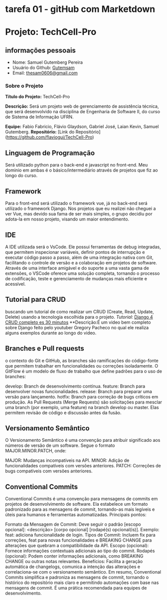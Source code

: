 # tarefa 01 - gitHub com Marketdown
# Projeto: TechCell-Pro

## informações pessoais
- Nome: Samuel Gutemberg Pereira
- Usuário do Github: [Gutemsam](https://github.com/gutemsam)
- Email: <thesam0606@gmail.com>
  
### Sobre o Projeto

**Título do Projeto:** TechCell-Pro

**Descrição:** Será um projeto web de gerenciamento de assistência técnica, que será desenvolvido na disciplina de Engenharia de Software II, do curso de Sistema de Informação UFRN.

**Equipe:** Fabio Fabricio, Flávio Glaydson, Gabriel José, Laian Kevin, Samuel Gutemberg.
**Repositório:** [Link do Repositório] (https://github.com/flaviogui/TechCell-Pro)

## Linguagem de Programação

Será utilizado python para o back-end e javascript no front-end. Meu dominio em ambas é o básico/intermediário através de projetos que fiz ao longo do curso.

## Framework

Para o front-end será utilizado o framework vue, já no back-end será utilizado o framework Django. Nos projetos que eu realizei não cheguei a ver Vue, mas devido sua fama de ser mais simples, o grupo decidiu por adota-la em nosso projeto, visando um maior entendimento.

## IDE 
A IDE utilizada será o VsCode. Ele possui ferramentas de debug integradas, que permitem inspecionar variáveis, definir pontos de interrupção e executar código passo a passo, além de uma integração nativa com Git, facilitando o controle de versão e a colaboração em projetos de software. Através de uma interface amigável e do suporte a uma vasta gama de extensões, o VSCode oferece uma solução completa, tornando o processo de codificação, teste e gerenciamento de mudanças mais eficiente e acessível.

## Tutorial para CRUD

buscando um tutorial de como realizar um CRUD (Create, Read, Update, Delete) usando a tecnologia escolhida para o projeto.
*Tutorial:* [Django 4 CRUD completo es 30 minutos](https://youtu.be/GGBzMpIAgz4?si=3uraYG1RGkkogVAa) **Descrição:É um video bem completo sobre Django feito pelo youtuber Gregory Pacheco no qual ele realiza alguns exemplos durante ao longo do video.


## Branches e Pull requests

o contexto do Git e GitHub, as branches são ramificações do código-fonte que permitem trabalhar em funcionalidades ou correções isoladamente. O GitFlow é um modelo de fluxo de trabalho que define padrões para o uso de branches:

develop: Branch de desenvolvimento contínua.
feature: Branch para desenvolver novas funcionalidades.
release: Branch para preparar uma versão para lançamento.
hotfix: Branch para correção de bugs críticos em produção.
As Pull Requests (Merge Requests) são solicitações para mesclar uma branch (por exemplo, uma feature) na branch develop ou master. Elas permitem revisão de código e discussão antes da fusão.

## Versionamento Semântico
O Versionamento Semântico é uma convenção para atribuir significado aos números de versão de um software. Segue o formato MAJOR.MINOR.PATCH, onde:

MAJOR: Mudanças incompatíveis na API.
MINOR: Adição de funcionalidades compatíveis com versões anteriores.
PATCH: Correções de bugs compatíveis com versões anteriores.

## Conventional Commits
Conventional Commits é uma convenção para mensagens de commits em projetos de desenvolvimento de software. Ela estabelece um formato padronizado para as mensagens de commit, tornando-as mais legíveis e úteis para humanos e ferramentas automatizadas. Principais pontos:

Formato da Mensagem de Commit: Deve seguir o padrão <tipo>[escopo opcional]: <descrição> [corpo opcional] [rodapé(s) opcional(is)].
Exemplo: feat: adiciona funcionalidade de login.
Tipos de Commit: Incluem fix para correções, feat para novas funcionalidades e BREAKING CHANGE para alterações que quebram a compatibilidade da API.
Escopo (opcional): Fornece informações contextuais adicionais ao tipo do commit.
Rodapés (opcional): Podem conter informações adicionais, como BREAKING CHANGE ou outras notas relevantes.
Benefícios: Facilita a geração automática de changelogs, comunica a intenção das alterações e correlaciona-se com o versionamento semântico.
Em resumo, Conventional Commits simplifica e padroniza as mensagens de commit, tornando o histórico do repositório mais claro e permitindo automações com base nas mensagens de commit. É uma prática recomendada para equipes de desenvolvimento.


